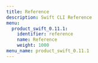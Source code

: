 ```yaml
---
title: Reference
description: Swift CLI Reference
menu:
  product_swift_0.11.1:
    identifier: reference
    name: Reference
    weight: 1000
menu_name: product_swift_0.11.1
---
```


